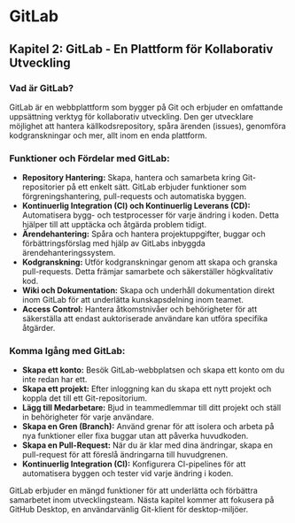 # GitLab

## Kapitel 2: GitLab - En Plattform för Kollaborativ Utveckling

### Vad är GitLab?
GitLab är en webbplattform som bygger på Git och erbjuder en omfattande uppsättning verktyg för kollaborativ utveckling. Den ger utvecklare möjlighet att hantera källkodsrepository, spåra ärenden (issues), genomföra kodgranskningar och mer, allt inom en enda plattform.

### Funktioner och Fördelar med GitLab:
- **Repository Hantering:** Skapa, hantera och samarbeta kring Git-repositorier på ett enkelt sätt. GitLab erbjuder funktioner som förgreningshantering, pull-requests och automatiska byggen.
- **Kontinuerlig Integration (CI) och Kontinuerlig Leverans (CD):** Automatisera bygg- och testprocesser för varje ändring i koden. Detta hjälper till att upptäcka och åtgärda problem tidigt.
- **Ärendehantering:** Spåra och hantera projektuppgifter, buggar och förbättringsförslag med hjälp av GitLabs inbyggda ärendehanteringssystem.
- **Kodgranskning:** Utför kodgranskningar genom att skapa och granska pull-requests. Detta främjar samarbete och säkerställer högkvalitativ kod.
- **Wiki och Dokumentation:** Skapa och underhåll dokumentation direkt inom GitLab för att underlätta kunskapsdelning inom teamet.
- **Access Control:** Hantera åtkomstnivåer och behörigheter för att säkerställa att endast auktoriserade användare kan utföra specifika åtgärder.

### Komma Igång med GitLab:
- **Skapa ett konto:** Besök GitLab-webbplatsen och skapa ett konto om du inte redan har ett.
- **Skapa ett projekt:** Efter inloggning kan du skapa ett nytt projekt och koppla det till ett Git-repositorium.
- **Lägg till Medarbetare:** Bjud in teammedlemmar till ditt projekt och ställ in behörigheter för varje användare.
- **Skapa en Gren (Branch):** Använd grenar för att isolera och arbeta på nya funktioner eller fixa buggar utan att påverka huvudkoden.
- **Skapa en Pull-Request:** När du är klar med dina ändringar, skapa en pull-request för att föreslå ändringarna till huvudgrenen.
- **Kontinuerlig Integration (CI):** Konfigurera CI-pipelines för att automatisera byggen och tester vid varje ändring i koden.

GitLab erbjuder en mängd funktioner för att underlätta och förbättra samarbetet inom utvecklingsteam. Nästa kapitel kommer att fokusera på GitHub Desktop, en användarvänlig Git-klient för desktop-miljöer.



